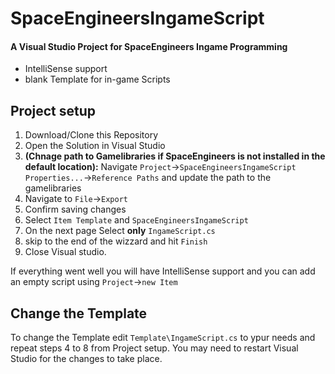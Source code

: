 # SpaceEngineersIngameScript

#### A Visual Studio Project for SpaceEngineers Ingame Programming

* IntelliSense support
* blank Template for in-game Scripts

## Project setup


1. Download/Clone this Repository
2. Open the Solution in Visual Studio
3. **(Chnage path to Gamelibraries if SpaceEngineers is not installed in the default location):** Navigate `Project`->`SpaceEngineersIngameScript Properties...`->`Reference Paths` and update the path to the gamelibraries
4. Navigate to `File`->`Export`
5. Confirm saving changes
6. Select `Item Template` and `SpaceEngineersIngameScript`
7. On the next page Select **only** `IngameScript.cs`
8. skip to the end of the wizzard and hit `Finish`
9. Close Visual studio.

If everything went well you will have IntelliSense support and you can add an empty script using `Project`->`new Item`

## Change the Template

To change the Template edit `Template\IngameScript.cs` to ypur needs and repeat steps 4 to 8 from Project setup. You may need to restart Visual Studio for the changes to take place.